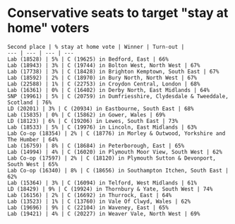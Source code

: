 # Conservative seats to target "stay at home" voters
    Second place | % stay at home vote | Winner | Turn-out |
    --- | --- | --- | ---
    Lab (18528) | 5% | C (19625) in Bedford, East | 66%
    Lab (18943) | 3% | C (19744) in Bolton West, North West | 67%
    Lab (17738) | 3% | C (18428) in Brighton Kemptown, South East | 67%
    Lab (18592) | 2% | C (18970) in Bury North, North West | 67%
    Lab (22588) | 1% | C (22753) in Croydon Central, London | 68%
    Lab (16361) | 0% | C (16402) in Derby North, East Midlands | 64%
    SNP (19961) | 5% | C (20759) in Dumfriesshire, Clydesdale & Tweeddale, Scotland | 76%
    LD (20201) | 3% | C (20934) in Eastbourne, South East | 68%
    Lab (15835) | 0% | C (15862) in Gower, Wales | 69%
    LD (18123) | 6% | C (19206) in Lewes, South East | 73%
    Lab (18533) | 5% | C (19976) in Lincoln, East Midlands | 63%
    Lab Co-op (18354) | 2% | C (18776) in Morley & Outwood, Yorkshire and The Humber | 64%
    Lab (16759) | 8% | C (18684) in Peterborough, East | 65%
    Lab (14994) | 4% | C (16020) in Plymouth Moor View, South West | 62%
    Lab Co-op (17597) | 2% | C (18120) in Plymouth Sutton & Devonport, South West | 65%
    Lab Co-op (16340) | 8% | C (18656) in Southampton Itchen, South East | 62%
    Lab (15364) | 3% | C (16094) in Telford, West Midlands | 61%
    LD (18429) | 9% | C (19924) in Thornbury & Yate, South West | 74%
    Lab (16156) | 2% | C (16692) in Thurrock, East | 64%
    Lab (13523) | 1% | C (13760) in Vale Of Clwyd, Wales | 62%
    Lab (19696) | 9% | C (22104) in Waveney, East | 65%
    Lab (19421) | 4% | C (20227) in Weaver Vale, North West | 69%
